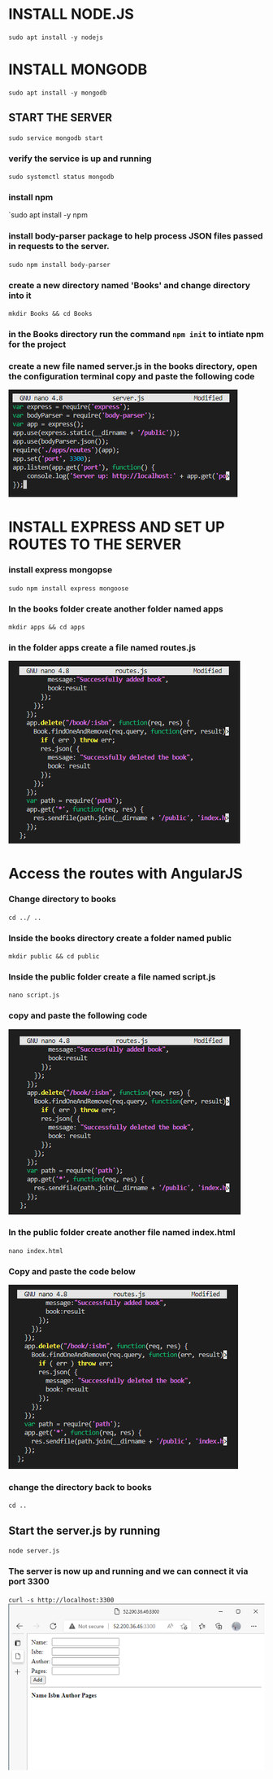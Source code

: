 # **INSTALL NODE.JS**
`sudo apt install -y nodejs`
# **INSTALL MONGODB**
`sudo apt install -y mongodb`
## START THE SERVER
`sudo service mongodb start`
### verify the service is up and running
`sudo systemctl status mongodb`
### install npm
`sudo apt install -y npm
### install body-parser package to help process JSON files passed in requests to the server.
`sudo npm install body-parser`
### create a new directory named 'Books' and change directory into it
`mkdir Books && cd Books`
### in the Books directory run the command `npm init` to intiate npm for the project
### create a new file named server.js in the books directory, open the configuration terminal copy and paste the following code
![server.js](./Images/server.js-configuration.png)
# **INSTALL EXPRESS AND SET UP ROUTES TO THE SERVER**
### install express mongopse
`sudo npm install express mongoose`
### In the books folder create another folder named apps
`mkdir apps && cd apps`
### in the folder apps create a file named routes.js
![routes.js](./Images/routes.js.png)
# **Access the routes with AngularJS**
### Change directory to books
`cd ../ ..`
### Inside the books directory create a folder named public
`mkdir public && cd public`
### Inside the public folder create a file named script.js
`nano script.js`
### copy and paste the following code
![script.js](./Images/script.js-configuration.png)
### In the public folder create another file named index.html
`nano index.html`
### Copy and paste the code below
![index.html](./Images/index.html-configuration.png)
### change the directory back to books
` cd .. `
## Start the server.js by running
`node server.js`
### The server is now up and running and we can connect it via port 3300
`curl -s http://localhost:3300`
![web-book-register-application](./Images/web-book-register-application.png)